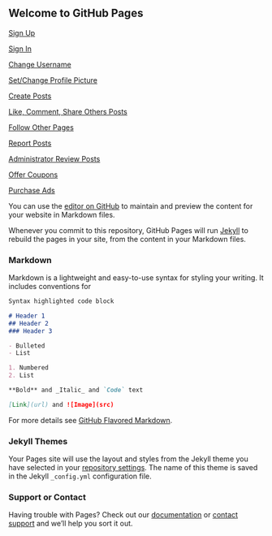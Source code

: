 ## Welcome to GitHub Pages

[Sign Up](Sign-Up.html)

[Sign In](Sign-In.html)

[Change Username](Change-Username.html)

[Set/Change Profile Picture](Set-Change-Profile-Picture.html)

[Create Posts](Create-Posts.html)

[Like, Comment, Share Others Posts](Like-Comment-Share-Others-Posts.html)

[Follow Other Pages](Follow-Other-Pages.html)

[Report Posts](Report-Posts.html)

[Administrator Review Posts](Administrator-Review-Posts.html)

[Offer Coupons](Offer-Coupons.html)

[Purchase Ads](Purchase-Ads.html)

You can use the [editor on GitHub](https://github.com/creyes45/ShopLocal/edit/gh-pages/index.md) to maintain and preview the content for your website in Markdown files.

Whenever you commit to this repository, GitHub Pages will run [Jekyll](https://jekyllrb.com/) to rebuild the pages in your site, from the content in your Markdown files.

### Markdown

Markdown is a lightweight and easy-to-use syntax for styling your writing. It includes conventions for

```markdown
Syntax highlighted code block

# Header 1
## Header 2
### Header 3

- Bulleted
- List

1. Numbered
2. List

**Bold** and _Italic_ and `Code` text

[Link](url) and ![Image](src)
```

For more details see [GitHub Flavored Markdown](https://guides.github.com/features/mastering-markdown/).

### Jekyll Themes

Your Pages site will use the layout and styles from the Jekyll theme you have selected in your [repository settings](https://github.com/creyes45/ShopLocal/settings). The name of this theme is saved in the Jekyll `_config.yml` configuration file.

### Support or Contact

Having trouble with Pages? Check out our [documentation](https://docs.github.com/categories/github-pages-basics/) or [contact support](https://support.github.com/contact) and we’ll help you sort it out.
